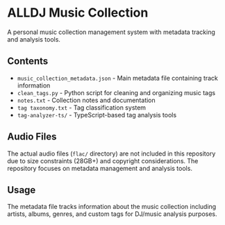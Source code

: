 # ALLDJ Music Collection

A personal music collection management system with metadata tracking and analysis tools.

## Contents

- `music_collection_metadata.json` - Main metadata file containing track information
- `clean_tags.py` - Python script for cleaning and organizing music tags
- `notes.txt` - Collection notes and documentation
- `tag taxonomy.txt` - Tag classification system
- `tag-analyzer-ts/` - TypeScript-based tag analysis tools

## Audio Files

The actual audio files (`flac/` directory) are not included in this repository due to size constraints (28GB+) and copyright considerations. The repository focuses on metadata management and analysis tools.

## Usage

The metadata file tracks information about the music collection including artists, albums, genres, and custom tags for DJ/music analysis purposes.

